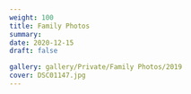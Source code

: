 ```yaml
---
weight: 100
title: Family Photos
summary:
date: 2020-12-15
draft: false

gallery: gallery/Private/Family Photos/2019
cover: DSC01147.jpg
---
```




